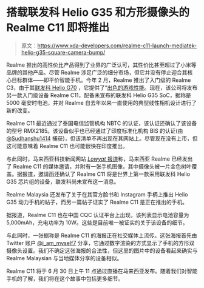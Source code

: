 # 搭载联发科 Helio G35 和方形摄像头的 Realme C11 即将推出

> 原文：<https://www.xda-developers.com/realme-c11-launch-mediatek-helio-g35-square-camera-bump/>

Realme 推出的高性价比产品得到了业界的广泛认可，其性价比甚至超过了小米等品牌的其他产品。尽管 Realme 涉足广泛的细分市场，但它并没有停止迎合其核心目标群体——即平价智能手机。今年 2 月，Realme 推出了入门级的 Realme C3，由于其[联发科 Helio G70](https://www.xda-developers.com/mediatek-helio-g70-helio-g70t/) ，它提供了“[出色的游戏性能](https://www.xda-developers.com/realme-c3-performance-gaming-review-mediatek-helio-g70/)。现在，该公司将发布另一款入门级设备 Realme C11，配备未宣布的联发科 Helio G35 SoC，据称是 5000 毫安时电池，并对 Realme 自去年以来一直使用的典型线性相机设计进行了新的改变。

Realme C11 最近通过了泰国电信监管机构 NBTC 的认证，该认证还确认了该设备的型号 RMX2185。该设备似乎也已经通过了印度标准化机构 BIS 的认证(由 [@Sudhanshu1414](https://mobile.twitter.com/Sudhanshu1414/status/1274357030644518917) 捕获)，但该清单不再出现在其网站上。尽管现在没有上市，但这可能意味着 Realme C11 也可能很快在印度推出。

与此同时，马来西亚科技新闻网站 [*Lowyat* 报道](https://www.lowyat.net/2020/215432/realme-c11-malaysia-mediatek-helio-g35/)称，马来西亚 Realme 已经发出了 Realme C11 的媒体邀请，并附有一张手机图像，其中摄像头被一片金色树叶覆盖。据报道，邀请函还确认了 Realme C11 将是世界上第一款采用联发科 Helio G35 芯片组的设备，联发科尚未宣布这一消息。

Realme Malaysia 还发布了关于在其官方脸书和 Instagram 手柄上推出 Helio G35 动力手机的帖子，而另一篇帖子证实了 Realme C11 是正在推出的手机。

据报道，Realme C11 也在中国 CQC 认证平台上出现，该列表显示电池容量为 5,000mAh，充电功率为 10W。这些是目前唯一被证实的关于该设备的细节。

与此同时，一张据称是 Realme C11 的海报正在社交媒体上流传。这张海报首先由 Twitter 账户 [@i_am_myself7](https://mobile.twitter.com/i_am_myself7/status/1274308261139714048) 分享，它通过数字渲染的方式显示了手机的方形双摄像头设置。我们不确定这张海报的合法性，但这里的图片中的设备看起来确实与 Realme Malaysian 与当地媒体分享的设备相似。

Realme C11 将于 6 月 30 日上午 11 点通过直播在马来西亚发布。随着我们对智能手机的了解，我们将在这个故事中包括更多细节。